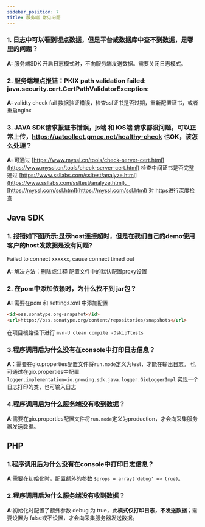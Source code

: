 ```yaml
---
sidebar_position: 7
title: 服务端 常见问题
---
```


### 1. 日志中可以看到埋点数据，但是平台或数据库中查不到数据，是哪里的问题？
**A:** 服务端SDK 开启日志模式时，不向服务端发送数据。需要关闭日志模式。

### 2. 服务端埋点报错：PKIX path validation failed: java.security.cert.CertPathValidatorException:
**A:** validty check fail
数据验证错误，检查ssl证书是否过期，重新配置证书，或者重启nginx

### 3. JAVA SDK请求报证书错误，js端 和 iOS端 请求都没问题，可以正常上传，https://uatcollect.gmcc.net/healthy-check 也OK，该怎么处理？
**A:** 可通过 [https://www.myssl.cn/tools/check-server-cert.html](https://www.myssl.cn/tools/check-server-cert.html) 检查中间证书是否完整
通过 [https://www.ssllabs.com/ssltest/analyze.html](https://www.ssllabs.com/ssltest/analyze.html)、[https://myssl.com/ssl.html](https://myssl.com/ssl.html) 对 https进行深度检查

## Java SDK
### 1. 报错如下图所示:显示host连接超时，但是在我们自己的demo使用客户的host发数据是没有问题?
Failed to connect xxxxxx, cause connect timed out
<ImageLoader path="img/question/failedtoconnect" />

**A:** 解决方法：删除或注释 配置文件中的默认配置proxy设置

### 2. 在pom中添加依赖时，为什么找不到 jar包？
**A:** 需要在pom 和 settings.xml 中添加配置
```html
<id>oss.sonatype.org-snapshot</id>
<url>https://oss.sonatype.org/content/repositories/snapshots</url> 
```
在项目根路径下进行 `mvn-U clean compile -DskipTtests`

### 3.程序调用后为什么没有在console中打印日志信息？
**A**：需要在gio.properties配置文件将`run.mode`定义为test，才能在输出日志。
也可通过在gio.properties中配置`logger.implementation=io.growing.sdk.java.logger.GioLoggerImpl`
实现一个日志打印的类，也可输入日志

### 4.程序调用后为什么服务端没有收到数据？
**A**:需要在gio.properties配置文件将`run.mode`定义为production，才会向采集服务器发送数据。

## PHP
### 1.程序调用后为什么没有在console中打印日志信息？
**A**:需要在初始化时，配置额外的参数 `$props = array('debug' => true)`。

### 2.程序调用后为什么服务端没有收到数据？
**A**:初始化时配置了额外参数 debug 为 true，**此模式仅打印日志，不发送数据**；需要设置为 false或不设置，才会向采集服务器发送数据。